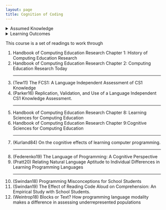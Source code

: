 ```yaml
---
layout: page
title: Cognition of Coding
---
```


<details class="prereq" markdown="1"><summary>Assumed Knowledge</summary>

  * Basic Programming Ability
</details>

<details class="outcomes" markdown="1"><summary>Learning Outcomes</summary>

  * An understanding of language-agnostic testing of programming skill, the state of the art in that regard and the need for future research.
  * A background in the development of the fields of research that inform our understanding of how people learn to program.
  * What is known about how people learn to program.
  * What is unknown about how people learn to program.

</details>

This course is a set of readings to work through
<ol>
<li>Handbook of Computing Education Research Chapter 1: History of Computing Education Research</li>
<li>Handbook of Computing Education Research Chapter 2: Computing Education Research Today</li>
<hr/>
<li>(Tew11) The FCS1: A Language Independent Assessment of CS1 Knowledge</li>
<li>(Parker16) Replication, Validation, and Use of a Language Independent CS1 Knowledge Assessment.</li>
<hr/>
<li>Handbook of Computing Education Research Chapter 8: Learning Sciences for Computing Education</li>
<li>Handbook of Computing Education Research Chapter 9:Cognitive Sciences for Computing Education</li>
<hr/>
<li>(Kurland84) On the cognitive effects of learning computer programming.</li>
<hr/>
<li>(Federenko19) The Language of Programming: A Cognitive Perspective</li>
<li>(Pratt20) Relating Natural Language Aptitude to Individual Differences in Learning Programming Languages</li>
<hr/>
<li>(Swindan18) Programming Misconceptions for School Students</li>
<li>(Swindan19) The Effect of Reading Code Aloud on Comprehension: An Empirical Study with School Students.</li>
<li>(Weintrop18) Blocks or Text? How programming language modality makes a difference in assessing underrepresented populations</li>          
</ol>